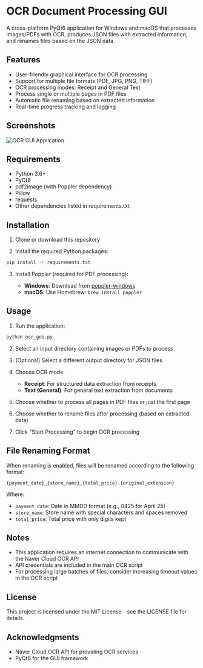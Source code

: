 # OCR Document Processing GUI

A cross-platform PyQt6 application for Windows and macOS that processes images/PDFs with OCR, produces JSON files with extracted information, and renames files based on the JSON data.

## Features

- User-friendly graphical interface for OCR processing
- Support for multiple file formats (PDF, JPG, PNG, TIFF)
- OCR processing modes: Receipt and General Text
- Process single or multiple pages in PDF files
- Automatic file renaming based on extracted information
- Real-time progress tracking and logging

## Screenshots

![OCR GUI Application](screenshots/ocr_gui_screenshot.png)

## Requirements

- Python 3.6+
- PyQt6
- pdf2image (with Poppler dependency)
- Pillow
- requests
- Other dependencies listed in requirements.txt

## Installation

1. Clone or download this repository

2. Install the required Python packages:

```bash
pip install -r requirements.txt
```

3. Install Poppler (required for PDF processing):

   - **Windows**: Download from [poppler-windows](https://github.com/oschwartz10612/poppler-windows/releases/)
   - **macOS**: Use Homebrew: `brew install poppler`

## Usage

1. Run the application:

```bash
python ocr_gui.py
```

2. Select an input directory containing images or PDFs to process

3. (Optional) Select a different output directory for JSON files

4. Choose OCR mode:
   - **Receipt**: For structured data extraction from receipts
   - **Text (General)**: For general text extraction from documents

5. Choose whether to process all pages in PDF files or just the first page

6. Choose whether to rename files after processing (based on extracted data)

7. Click "Start Processing" to begin OCR processing

## File Renaming Format

When renaming is enabled, files will be renamed according to the following format:

```
{payment_date}_{store_name}_{total_price}.{original_extension}
```

Where:
- `payment_date`: Date in MMDD format (e.g., 0425 for April 25)
- `store_name`: Store name with special characters and spaces removed
- `total_price`: Total price with only digits kept

## Notes

- This application requires an internet connection to communicate with the Naver Cloud OCR API
- API credentials are included in the main OCR script
- For processing large batches of files, consider increasing timeout values in the OCR script

## License

This project is licensed under the MIT License - see the LICENSE file for details.

## Acknowledgments

- Naver Cloud OCR API for providing OCR services
- PyQt6 for the GUI framework